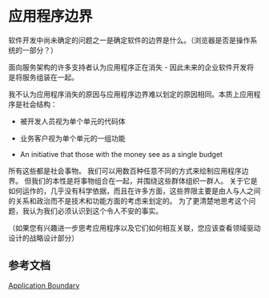 # 应用程序边界

软件开发中尚未确定的问题之一是确定软件的边界是什么。（浏览器是否是操作系统的一部分？）

面向服务架构的许多支持者认为应用程序正在消失 - 因此未来的企业软件开发将是将服务组装在一起。

我不认为应用程序消失的原因与应用程序边界难以划定的原因相同。本质上应用程序是社会结构：

- 被开发人员视为单个单元的代码体

- 业务客户视为单个单元的一组功能

- An initiative that those with the money see as a single budget

所有这些都是社会事物。 我们可以用数百种任意不同的方式来绘制应用程序边界。 但我们的本性是将事物组合在一起，并围绕这些群体组织一群人。 关于它是如何运作的，几乎没有科学依据，而且在许多方面，这些界限主要是由人与人之间的关系和政治而不是技术和功能方面的考虑来划定的。 为了更清楚地思考这个问题，我认为我们必须认识到这个令人不安的事实。

（如果您有兴趣进一步思考应用程序以及它们如何相互关联，您应该查看领域驱动设计的战略设计部分）

## 参考文档

[Application Boundary](https://martinfowler.com/bliki/ApplicationBoundary.html)

